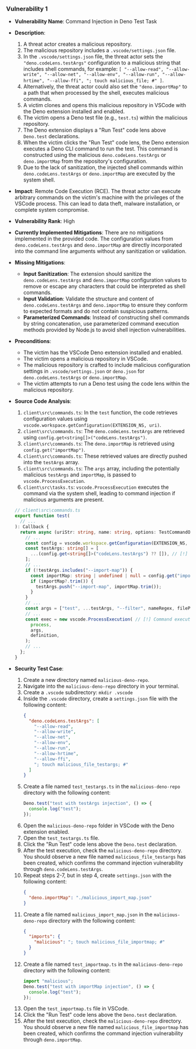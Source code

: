 ### Vulnerability 1

*   **Vulnerability Name**: Command Injection in Deno Test Task
*   **Description**:
    1.  A threat actor creates a malicious repository.
    2.  The malicious repository includes a `.vscode/settings.json` file.
    3.  In the `.vscode/settings.json` file, the threat actor sets the `"deno.codeLens.testArgs"` configuration to a malicious string that includes shell commands, for example: `[ "--allow-read", "--allow-write", "--allow-net", "--allow-env", "--allow-run", "--allow-hrtime", "--allow-ffi", "; touch malicious_file; #" ]`.
    4.  Alternatively, the threat actor could also set the `"deno.importMap"` to a path that when processed by the shell, executes malicious commands.
    5.  A victim clones and opens this malicious repository in VSCode with the Deno extension installed and enabled.
    6.  The victim opens a Deno test file (e.g., `test.ts`) within the malicious repository.
    7.  The Deno extension displays a "Run Test" code lens above `Deno.test` declarations.
    8.  When the victim clicks the "Run Test" code lens, the Deno extension executes a Deno CLI command to run the test. This command is constructed using the malicious `deno.codeLens.testArgs` or `deno.importMap` from the repository's configuration.
    9.  Due to the lack of sanitization, the injected shell commands within `deno.codeLens.testArgs` or `deno.importMap` are executed by the system shell.
*   **Impact**: Remote Code Execution (RCE). The threat actor can execute arbitrary commands on the victim's machine with the privileges of the VSCode process. This can lead to data theft, malware installation, or complete system compromise.
*   **Vulnerability Rank**: High
*   **Currently Implemented Mitigations**: There are no mitigations implemented in the provided code. The configuration values from `deno.codeLens.testArgs` and `deno.importMap` are directly incorporated into the command line arguments without any sanitization or validation.
*   **Missing Mitigations**:
    *   **Input Sanitization**: The extension should sanitize the `deno.codeLens.testArgs` and `deno.importMap` configuration values to remove or escape any characters that could be interpreted as shell commands.
    *   **Input Validation**: Validate the structure and content of `deno.codeLens.testArgs` and `deno.importMap` to ensure they conform to expected formats and do not contain suspicious patterns.
    *   **Parameterized Commands**: Instead of constructing shell commands by string concatenation, use parameterized command execution methods provided by Node.js to avoid shell injection vulnerabilities.
*   **Preconditions**:
    *   The victim has the VSCode Deno extension installed and enabled.
    *   The victim opens a malicious repository in VSCode.
    *   The malicious repository is crafted to include malicious configuration settings in `.vscode/settings.json` or `deno.json` for `deno.codeLens.testArgs` or `deno.importMap`.
    *   The victim attempts to run a Deno test using the code lens within the malicious repository.
*   **Source Code Analysis**:
    1.  `client\src\commands.ts`: In the `test` function, the code retrieves configuration values using `vscode.workspace.getConfiguration(EXTENSION_NS, uri)`.
    2.  `client\src\commands.ts`: The `deno.codeLens.testArgs` are retrieved using `config.get<string[]>("codeLens.testArgs")`.
    3.  `client\src\commands.ts`: The `deno.importMap` is retrieved using `config.get("importMap")`.
    4.  `client\src\commands.ts`: These retrieved values are directly pushed into the `testArgs` array.
    5.  `client\src\commands.ts`: The `args` array, including the potentially malicious `testArgs` and `importMap`, is passed to `vscode.ProcessExecution`.
    6.  `client\src\tasks.ts`: `vscode.ProcessExecution` executes the command via the system shell, leading to command injection if malicious arguments are present.

    ```typescript
    // client\src\commands.ts
    export function test(
      // ...
    ): Callback {
      return async (uriStr: string, name: string, options: TestCommandOptions) => {
        // ...
        const config = vscode.workspace.getConfiguration(EXTENSION_NS, uri);
        const testArgs: string[] = [
          ...(config.get<string[]>("codeLens.testArgs") ?? []), // [!] User controlled value
        ];
        // ...
        if (!testArgs.includes("--import-map")) {
          const importMap: string | undefined | null = config.get("importMap"); // [!] User controlled value
          if (importMap?.trim()) {
            testArgs.push("--import-map", importMap.trim());
          }
        }
        // ...
        const args = ["test", ...testArgs, "--filter", nameRegex, filePath]; // [!] Malicious args are included
        // ...
        const exec = new vscode.ProcessExecution( // [!] Command executed via shell
          process,
          args,
          definition,
        );
        // ...
      };
    }
    ```

*   **Security Test Case**:
    1.  Create a new directory named `malicious-deno-repo`.
    2.  Navigate into the `malicious-deno-repo` directory in your terminal.
    3.  Create a `.vscode` subdirectory: `mkdir .vscode`
    4.  Inside the `.vscode` directory, create a `settings.json` file with the following content:
        ```json
        {
          "deno.codeLens.testArgs": [
            "--allow-read",
            "--allow-write",
            "--allow-net",
            "--allow-env",
            "--allow-run",
            "--allow-hrtime",
            "--allow-ffi",
            "; touch malicious_file_testargs; #"
          ]
        }
        ```
    5.  Create a file named `test_testargs.ts` in the `malicious-deno-repo` directory with the following content:
        ```typescript
        Deno.test("test with testArgs injection", () => {
          console.log("test");
        });
        ```
    6.  Open the `malicious-deno-repo` folder in VSCode with the Deno extension enabled.
    7.  Open the `test_testargs.ts` file.
    8.  Click the "Run Test" code lens above the `Deno.test` declaration.
    9.  After the test execution, check the `malicious-deno-repo` directory. You should observe a new file named `malicious_file_testargs` has been created, which confirms the command injection vulnerability through `deno.codeLens.testArgs`.
    10. Repeat steps 2-7, but in step 4, create `settings.json` with the following content:
        ```json
        {
          "deno.importMap": "./malicious_import_map.json"
        }
        ```
    11. Create a file named `malicious_import_map.json` in the `malicious-deno-repo` directory with the following content:
        ```json
        {
          "imports": {
            "malicious": "; touch malicious_file_importmap; #"
          }
        }
        ```
    12. Create a file named `test_importmap.ts` in the `malicious-deno-repo` directory with the following content:
        ```typescript
        import "malicious";
        Deno.test("test with importMap injection", () => {
          console.log("test");
        });
        ```
    13. Open the `test_importmap.ts` file in VSCode.
    14. Click the "Run Test" code lens above the `Deno.test` declaration.
    15. After the test execution, check the `malicious-deno-repo` directory. You should observe a new file named `malicious_file_importmap` has been created, which confirms the command injection vulnerability through `deno.importMap`.

